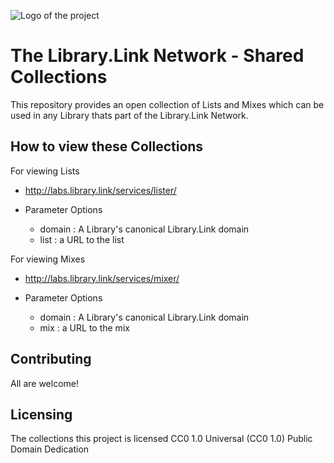 ![Logo of the project](https://blobscdn.gitbook.com/v0/b/gitbook-28427.appspot.com/o/spaces%2F-L9lzkEj5Ku1H42-ZG0L%2Favatar.png?generation=1528742823162601&alt=media)

# The Library.Link Network - Shared Collections 

This repository provides an open collection of Lists and Mixes which can be used in any Library thats part of the Library.Link Network.
  
## How to view these Collections

For viewing Lists

- http://labs.library.link/services/lister/ 

- Parameter Options
    - domain : A Library's canonical Library.Link domain
    - list : a URL to the list
    
For viewing Mixes

- http://labs.library.link/services/mixer/ 

- Parameter Options
    - domain : A Library's canonical Library.Link domain
    - mix : a URL to the mix

## Contributing

All are welcome! 

## Licensing

The collections this project is licensed CC0 1.0 Universal (CC0 1.0) Public Domain Dedication